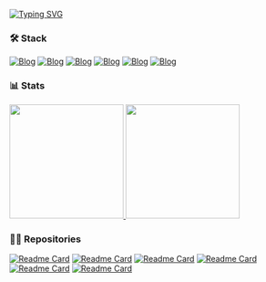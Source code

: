 [![Typing SVG](https://readme-typing-svg.demolab.com/?color=000000&width=500&duration=2500&pause=2500&size=25&lines=👋+Hi+there,+I'm+Murilo+Glasser!&border=000000)](https://git.io/typing-svg)

### 🛠 Stack 
[![Blog](https://img.shields.io/badge/Unity-000000?style=for-the-badge&logo=unity&logoColor=white&border=lightgray)](https://unity.com/pt)
[![Blog](https://img.shields.io/badge/C%23-000000?style=for-the-badge&logo=c-sharp&logoColor=white&border=lightgray)](https://dotnet.microsoft.com/pt-br/languages/csharp)
[![Blog](https://img.shields.io/badge/C-000000?style=for-the-badge&logo=c&logoColor=white&border=lightgray)](https://learn.microsoft.com/en-us/cpp/c-language/?view=msvc-170)
[![Blog](https://img.shields.io/badge/JavaScript-000000?style=for-the-badge&logo=javascript&logoColor=white&border=lightgray)](https://developer.mozilla.org/pt-BR/docs/Web/JavaScript)
[![Blog](https://img.shields.io/badge/HTML-000000?style=for-the-badge&logo=html5&logoColor=white&border=lightgray)](https://html5.org)
[![Blog](https://img.shields.io/badge/CSS-000000?&style=for-the-badge&logo=css3&logoColor=white&border=lightgray)](https://www.w3.org/Style/CSS/Overview.en.html)

### 📊 Stats 
<a href="https://github.com/muriloglasser">
  <img height="200" src="https://github-readme-stats.vercel.app/api?username=muriloglasser&show_icons=true&bg_color=ffffff&title_color=000000&text_color=000000&icon_color=000000&border_color=lightgray&border_radius=10"/>
</a>
<a href="https://github.com/muriloglasser">
  <img height="200" src="https://github-readme-stats.vercel.app/api/top-langs/?username=muriloglasser&layout=donut&bg_color=ffffff&title_color=000000&text_color=000000&border_color=lightgray&border_radius=10" />
</a>

### 👨‍💻 Repositories 
[![Readme Card](https://github-readme-stats.vercel.app/api/pin/?username=muriloglasser&repo=3D-ragdoll-implementation&bg_color=ffffff&title_color=000000&text_color=000000&icon_color=000000&border_color=lightgray&border_radius=10)](https://github.com/muriloglasser/3D-ragdoll-implementation)
[![Readme Card](https://github-readme-stats.vercel.app/api/pin/?username=muriloglasser&repo=2D-plataform-runner-template&bg_color=ffffff&title_color=000000&text_color=000000&icon_color=000000&border_color=lightgray&border_radius=10)](https://github.com/muriloglasser/2D-plataform-runner-template)
[![Readme Card](https://github-readme-stats.vercel.app/api/pin/?username=muriloglasser&repo=parable-movement&bg_color=ffffff&title_color=000000&text_color=000000&icon_color=000000&border_color=lightgray&border_radius=10)](https://github.com/muriloglasser/parable-movement)
[![Readme Card](https://github-readme-stats.vercel.app/api/pin/?username=muriloglasser&repo=portfolio-template&bg_color=ffffff&title_color=000000&text_color=000000&icon_color=000000&border_color=lightgray&border_radius=10)](https://github.com/muriloglasser/portfolio-template)
[![Readme Card](https://github-readme-stats.vercel.app/api/pin/?username=muriloglasser&repo=data-manager&bg_color=ffffff&title_color=000000&text_color=000000&icon_color=000000&border_color=lightgray&border_radius=10)](https://github.com/muriloglasser/data-manager)
[![Readme Card](https://github-readme-stats.vercel.app/api/pin/?username=muriloglasser&repo=event-dispatcher&bg_color=ffffff&title_color=000000&text_color=000000&icon_color=000000&border_color=lightgray&border_radius=10)](https://github.com/muriloglasser/event-dispatcher)
